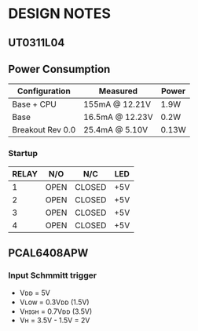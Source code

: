 # DESIGN NOTES

## UT0311L04

## Power Consumption

| Configuration    | Measured        | Power  |
|------------------|-----------------|--------|
| Base + CPU       | 155mA  @ 12.21V | 1.9W   |
| Base             | 16.5mA @ 12.23V | 0.2W   |
| Breakout Rev 0.0 | 25.4mA @ 5.10V  | 0.13W  |


### Startup

| RELAY | N/O     | N/C    | LED |
|-------|---------|--------|-----|
| 1     | OPEN    | CLOSED | +5V |
| 2     | OPEN    | CLOSED | +5V |
| 3     | OPEN    | CLOSED | +5V |
| 4     | OPEN    | CLOSED | +5V |


## PCAL6408APW

### Input Schmmitt trigger
- Vᴅᴅ   = 5V
- Vʟᴏᴡ  = 0.3Vᴅᴅ (1.5V)
- Vʜɪɢʜ = 0.7Vᴅᴅ (3.5V)
- Vʜ    = 3.5V - 1.5V = 2V

